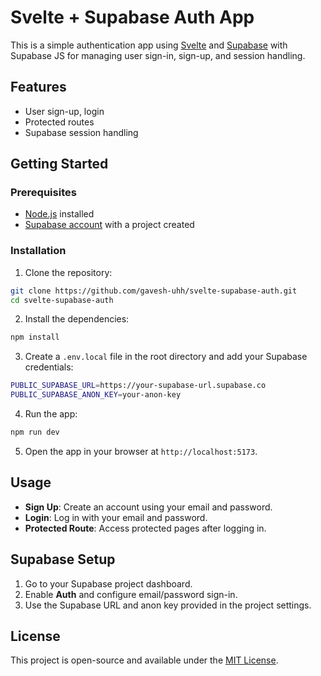 # Svelte + Supabase Auth App

This is a simple authentication app using [Svelte](https://svelte.dev/) and [Supabase](https://supabase.com/) with Supabase JS for managing user sign-in, sign-up, and session handling.

## Features

- User sign-up, login
- Protected routes
- Supabase session handling

## Getting Started

### Prerequisites

- [Node.js](https://nodejs.org/) installed
- [Supabase account](https://supabase.com/) with a project created

### Installation

1. Clone the repository:

```bash
git clone https://github.com/gavesh-uhh/svelte-supabase-auth.git
cd svelte-supabase-auth
```

2. Install the dependencies:

```bash
npm install
```

3. Create a `.env.local` file in the root directory and add your Supabase credentials:

```bash
PUBLIC_SUPABASE_URL=https://your-supabase-url.supabase.co
PUBLIC_SUPABASE_ANON_KEY=your-anon-key
```

4. Run the app:

```bash
npm run dev
```

5. Open the app in your browser at `http://localhost:5173`.

## Usage

- **Sign Up**: Create an account using your email and password.
- **Login**: Log in with your email and password.
- **Protected Route**: Access protected pages after logging in.

## Supabase Setup

1. Go to your Supabase project dashboard.
2. Enable **Auth** and configure email/password sign-in.
3. Use the Supabase URL and anon key provided in the project settings.

## License

This project is open-source and available under the [MIT License](LICENSE).

